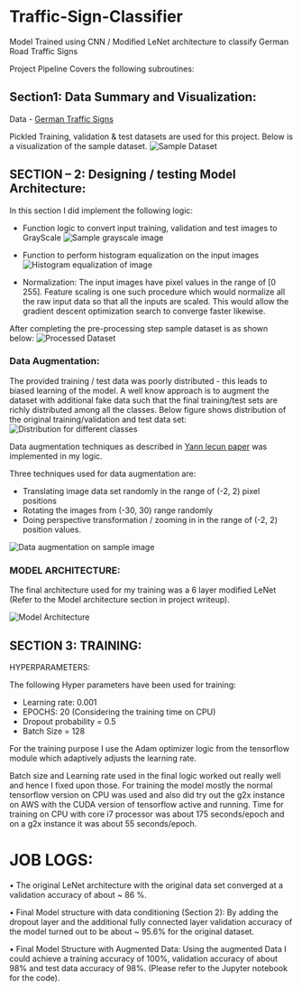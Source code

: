 # Traffic-Sign-Classifier
Model Trained using CNN / Modified LeNet architecture to classify German Road Traffic Signs

Project Pipeline Covers the following subroutines:

## Section1: Data Summary and Visualization:
  
  Data - [German Traffic Signs](http://benchmark.ini.rub.de/?section=gtsrb&subsection=dataset)

  Pickled Training, validation & test datasets are used for this project. Below is a visualization of the sample dataset.
  ![Sample Dataset](https://github.com/aranga81/Traffic-Sign-Classifier/tree/master/output%20images/dataset.png)
    
## SECTION – 2: Designing / testing Model Architecture:

In this section I did implement the following logic:
- Function logic to convert input training, validation and test images to GrayScale
![Sample grayscale image](https://github.com/aranga81/Traffic-Sign-Classifier/tree/master/output%20images/grayscale.png)

- Function to perform histogram equalization on the input images
![Histogram equalization of image](https://github.com/aranga81/Traffic-Sign-Classifier/tree/master/output%20images/histogramequalization.png)

- Normalization: 
            The input images have pixel values in the range of [0 255]. Feature scaling is one such procedure which would normalize all the raw input data so that all the inputs are scaled. This would allow the gradient descent optimization search to converge faster likewise.

After completing the pre-processing step sample dataset is as shown below:
![Processed Dataset](https://github.com/aranga81/Traffic-Sign-Classifier/tree/master/output%20images/datapreprocessing.png)


### Data Augmentation:
The provided training / test data was poorly distributed - this leads to biased learning of the model. A well know approach is to augment the dataset with additional fake data such that the final training/test sets are richly distributed among all the classes.
Below figure shows distribution of the original training/validation and test data set:
![Distribution for different classes](https://github.com/aranga81/Traffic-Sign-Classifier/tree/master/output%20images/datadistribution.png)

Data augmentation techniques as described in [Yann lecun paper](http://yann.lecun.com/exdb/publis/pdf/sermanet-ijcnn-11.pdf)
was implemented in my logic. 

Three techniques used for data augmentation are:
-	Translating image data set randomly in the range of (-2, 2) pixel positions
-	Rotating the images from (-30, 30) range randomly
-	Doing perspective transformation / zooming in in the range of (-2, 2) position values.

![Data augmentation on sample image](https://github.com/aranga81/Traffic-Sign-Classifier/tree/master/output%20images/dataaugmentation.png)

### MODEL ARCHITECTURE:

The final architecture used for my training was a 6 layer modified LeNet (Refer to the Model architecture section in project writeup).

![Model Architecture](https://github.com/aranga81/Traffic-Sign-Classifier/tree/master/output%20images/ModifiedLeNetMode.png)

## SECTION 3: TRAINING:
HYPERPARAMETERS:

The following Hyper parameters have been used for training:

-	Learning rate: 0.001
-	EPOCHS: 20 (Considering the training time on CPU)
-	Dropout probability = 0.5
-	Batch Size = 128

For the training purpose I use the Adam optimizer logic from the tensorflow module which adaptively adjusts the learning rate. 

Batch size and Learning rate used in the final logic worked out really well and hence I fixed upon those.
For training the model mostly the normal tensorflow version on CPU was used and also did try out the g2x instance on AWS with the CUDA version of tensorflow active and running. 
Time for training on CPU with core i7 processor was about 175 seconds/epoch and on a g2x instance it was about 55 seconds/epoch.

# JOB LOGS:

•	The original LeNet architecture with the original data set converged at a validation accuracy of about ~ 86 %.

•	Final Model structure with data conditioning (Section 2): By adding the dropout layer and the additional fully connected layer validation accuracy of the model turned out to be about ~ 95.6% for the original dataset.

•	Final Model Structure with Augmented Data: Using the augmented Data I could achieve a training accuracy of 100%, validation accuracy of about 98% and test data accuracy of 98%. (Please refer to the Jupyter notebook for the code).





